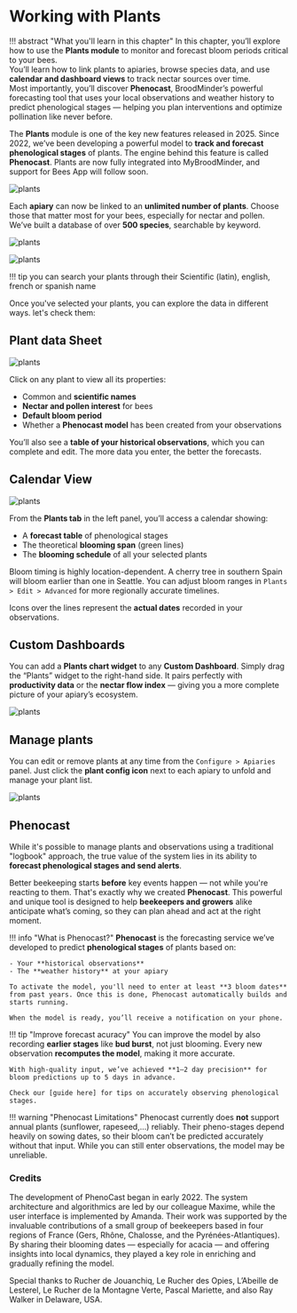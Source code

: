 # Working with Plants

!!! abstract "What you'll learn in this chapter"
    In this chapter, you’ll explore how to use the **Plants module** to monitor and forecast bloom periods critical to your bees.  
    You’ll learn how to link plants to apiaries, browse species data, and use **calendar and dashboard views** to track nectar sources over time.  
    Most importantly, you’ll discover **Phenocast**, BroodMinder’s powerful forecasting tool that uses your local observations and weather history to predict phenological stages — helping you plan interventions and optimize pollination like never before.




The **Plants** module is one of the key new features released in 2025. Since 2022, we’ve been developing a powerful model to **track and forecast phenological stages** of plants. The engine behind this feature is called **Phenocast**.
Plants are now fully integrated into MyBroodMinder, and support for Bees App will follow soon.

![plants](../assets/50_mybroodminder_v5.assets/plants/left_side.png)



Each **apiary** can now be linked to an **unlimited number of plants**. Choose those that matter most for your bees, especially for nectar and pollen. We’ve built a database of over **500 species**, searchable by keyword. 


![plants](../assets/50_mybroodminder_v5.assets/plants/newplant.png)

![plants](../assets/50_mybroodminder_v5.assets/plants/search_plant.png)

!!! tip 
    you can search your plants through their Scientific (latin), english, french or spanish name


Once you've selected your plants, you can explore the data in different ways. let's check them:

## Plant data Sheet
![plants](../assets/50_mybroodminder_v5.assets/plants/plantdatasheet.png) 

Click on any plant to view all its properties:

- Common and **scientific names**
- **Nectar and pollen interest** for bees
- **Default bloom period**
- Whether a **Phenocast model** has been created from your observations

You’ll also see a **table of your historical observations**, which you can complete and edit. The more data you enter, the better the forecasts.


## Calendar View

![plants](../assets/50_mybroodminder_v5.assets/plants/timeline.png)

From the **Plants tab** in the left panel, you’ll access a calendar showing:

- A **forecast table** of phenological stages
- The theoretical **blooming span** (green lines)
- The **blooming schedule** of all your selected plants

Bloom timing is highly location-dependent. A cherry tree in southern Spain will bloom earlier than one in Seattle. You can adjust bloom ranges in `Plants > Edit > Advanced` for more regionally accurate timelines.

Icons over the lines represent the **actual dates** recorded in your observations.



## Custom Dashboards

You can add a **Plants chart widget** to any **Custom Dashboard**. Simply drag the “Plants” widget to the right-hand side. It pairs perfectly with **productivity data** or the **nectar flow index** — giving you a more complete picture of your apiary’s ecosystem.

![plants](../assets/50_mybroodminder_v5.assets/plants/customdash.png)


## Manage plants

You can edit or remove plants at any time from the `Configure > Apiaries` panel. Just click the **plant config icon** next to each apiary to unfold and manage your plant list.

![plants](../assets/50_mybroodminder_v5.assets/plants/configure.png)



## Phenocast

While it's possible to manage plants and observations using a traditional "logbook" approach, the true value of the system lies in its ability to **forecast phenological stages and send alerts**.

Better beekeeping starts **before** key events happen — not while you're reacting to them. That's exactly why we created **Phenocast**. This powerful and unique tool is designed to help **beekeepers and growers** alike anticipate what’s coming, so they can plan ahead and act at the right moment.



!!! info "What is Phenocast?"
    **Phenocast** is the forecasting service we’ve developed to predict **phenological stages** of plants based on:

    - Your **historical observations**
    - The **weather history** at your apiary

    To activate the model, you'll need to enter at least **3 bloom dates** from past years. Once this is done, Phenocast automatically builds and starts running.
    
    When the model is ready, you’ll receive a notification on your phone.

!!! tip "Improve forecast acuracy"
    You can improve the model by also recording **earlier stages** like **bud burst**, not just blooming. Every new observation **recomputes the model**, making it more accurate. 
    
    With high-quality input, we’ve achieved **1–2 day precision** for bloom predictions up to 5 days in advance.
    
    Check our [guide here] for tips on accurately observing phenological stages.


!!! warning "Phenocast Limitations" 
    Phenocast currently does **not** support annual plants (sunflower, rapeseed,...) reliably. Their pheno-stages depend heavily on sowing dates, so their bloom can’t be predicted accurately without that input. While you can still enter observations, the model may be unreliable.


### Credits 

The development of PhenoCast began in early 2022. The system architecture and algorithmics are led by our colleague Maxime, while the user interface is implemented by Amanda. Their work was supported by the invaluable contributions of a small group of beekeepers based in four regions of France (Gers, Rhône, Chalosse, and the Pyrénées-Atlantiques). By sharing their blooming dates — especially for acacia — and offering insights into local dynamics, they played a key role in enriching and gradually refining the model.

Special thanks to Rucher de Jouanchiq, Le Rucher des Opies, L’Abeille de Lesterel, Le Rucher de la Montagne Verte, Pascal Mariette, and also Ray Walker in Delaware, USA.